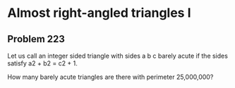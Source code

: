 #  Almost right-angled triangles I
## Problem 223


Let us call an integer sided triangle with sides a b c barely acute if the sides satisfy a2 + b2 = c2 + 1.

How many barely acute triangles are there with perimeter  25,000,000?

 



